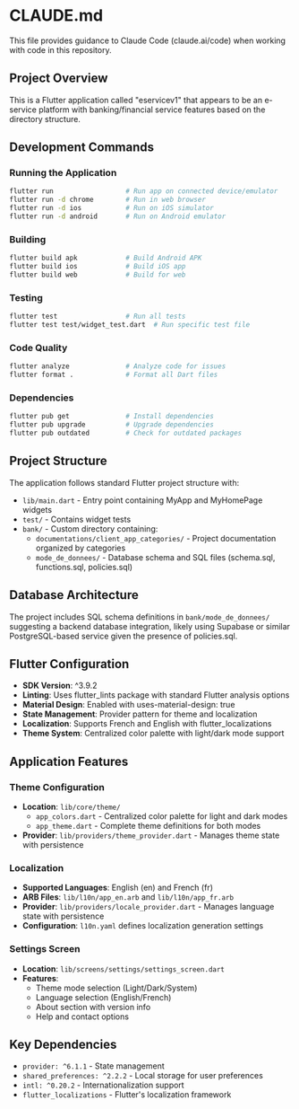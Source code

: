 # CLAUDE.md

This file provides guidance to Claude Code (claude.ai/code) when working with code in this repository.

## Project Overview

This is a Flutter application called "eservicev1" that appears to be an e-service platform with banking/financial service features based on the directory structure.

## Development Commands

### Running the Application
```bash
flutter run                  # Run app on connected device/emulator
flutter run -d chrome        # Run in web browser
flutter run -d ios           # Run on iOS simulator
flutter run -d android       # Run on Android emulator
```

### Building
```bash
flutter build apk            # Build Android APK
flutter build ios            # Build iOS app
flutter build web            # Build for web
```

### Testing
```bash
flutter test                 # Run all tests
flutter test test/widget_test.dart  # Run specific test file
```

### Code Quality
```bash
flutter analyze              # Analyze code for issues
flutter format .             # Format all Dart files
```

### Dependencies
```bash
flutter pub get              # Install dependencies
flutter pub upgrade          # Upgrade dependencies
flutter pub outdated         # Check for outdated packages
```

## Project Structure

The application follows standard Flutter project structure with:
- `lib/main.dart` - Entry point containing MyApp and MyHomePage widgets
- `test/` - Contains widget tests
- `bank/` - Custom directory containing:
  - `documentations/client_app_categories/` - Project documentation organized by categories
  - `mode_de_donnees/` - Database schema and SQL files (schema.sql, functions.sql, policies.sql)

## Database Architecture

The project includes SQL schema definitions in `bank/mode_de_donnees/` suggesting a backend database integration, likely using Supabase or similar PostgreSQL-based service given the presence of policies.sql.

## Flutter Configuration

- **SDK Version**: ^3.9.2
- **Linting**: Uses flutter_lints package with standard Flutter analysis options
- **Material Design**: Enabled with uses-material-design: true
- **State Management**: Provider pattern for theme and localization
- **Localization**: Supports French and English with flutter_localizations
- **Theme System**: Centralized color palette with light/dark mode support

## Application Features

### Theme Configuration
- **Location**: `lib/core/theme/`
  - `app_colors.dart` - Centralized color palette for light and dark modes
  - `app_theme.dart` - Complete theme definitions for both modes
- **Provider**: `lib/providers/theme_provider.dart` - Manages theme state with persistence

### Localization
- **Supported Languages**: English (en) and French (fr)
- **ARB Files**: `lib/l10n/app_en.arb` and `lib/l10n/app_fr.arb`
- **Provider**: `lib/providers/locale_provider.dart` - Manages language state with persistence
- **Configuration**: `l10n.yaml` defines localization generation settings

### Settings Screen
- **Location**: `lib/screens/settings/settings_screen.dart`
- **Features**:
  - Theme mode selection (Light/Dark/System)
  - Language selection (English/French)
  - About section with version info
  - Help and contact options

## Key Dependencies

- `provider: ^6.1.1` - State management
- `shared_preferences: ^2.2.2` - Local storage for user preferences
- `intl: ^0.20.2` - Internationalization support
- `flutter_localizations` - Flutter's localization framework